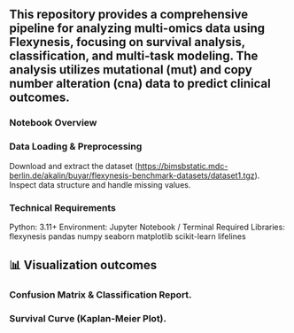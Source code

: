 ## This repository provides a comprehensive pipeline for analyzing multi-omics data using Flexynesis, focusing on survival analysis, classification, and multi-task modeling. The analysis utilizes mutational (mut) and copy number alteration (cna) data to predict clinical outcomes.

### Notebook Overview

### Data Loading & Preprocessing

Download and extract the dataset (https://bimsbstatic.mdc-berlin.de/akalin/buyar/flexynesis-benchmark-datasets/dataset1.tgz).
Inspect data structure and handle missing values.

### Technical Requirements

Python: 3.11+
Environment: Jupyter Notebook / Terminal
Required Libraries:
flexynesis
pandas
numpy
seaborn
matplotlib
scikit-learn
lifelines

## 📊 Visualization outcomes

### Confusion Matrix & Classification Report.
### Survival Curve (Kaplan-Meier Plot).
